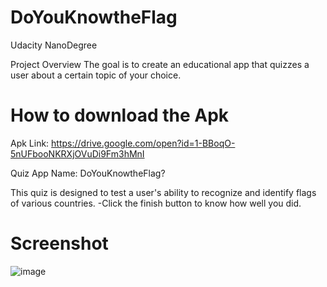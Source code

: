 # DoYouKnowtheFlag

Udacity NanoDegree

Project Overview The goal is to create an educational app that quizzes a user about a certain topic of your choice.
# How to download the Apk
Apk Link: https://drive.google.com/open?id=1-BBoqO-5nUFbooNKRXjOVuDi9Fm3hMnI

Quiz App Name: DoYouKnowtheFlag?

This quiz is designed to test a user's ability to recognize and identify flags of various countries.
-Click the finish button to know how well you did.

# Screenshot


![image](https://user-images.githubusercontent.com/12122059/42125543-f0d96f00-7c2d-11e8-8c79-6553cf0c450b.png)
